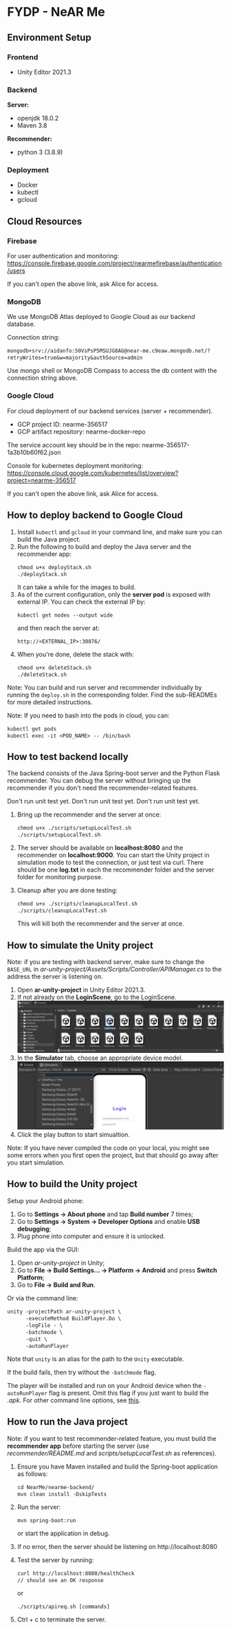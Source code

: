 # FYDP - NeAR Me

## Environment Setup

### Frontend
- Unity Editor 2021.3

### Backend

**Server:**
- openjdk 18.0.2
- Maven 3.8

**Recommender:**
- python 3 (3.8.9)

### Deployment
- Docker
- kubectl
- gcloud

## Cloud Resources
### Firebase
For user authentication and monitoring:
https://console.firebase.google.com/project/nearmefirebase/authentication/users

If you can't open the above link, ask Alice for access.

### MongoDB
We use MongoDB Atlas deployed to Google Cloud as our backend database.

Connection string:
```
mongodb+srv://aidanfo:50VsPsP5MSUJG8AG@near-me.c9eaw.mongodb.net/?retryWrites=true&w=majority&authSource=admin
```

Use mongo shell or MongoDB Compass to access the db content with the connection string above.

### Google Cloud
For cloud deployment of our backend services (server + recommender).

- GCP project ID: nearme-356517
- GCP artifact repository: nearme-docker-repo

The service account key should be in the repo: nearme-356517-1a3b10b60f62.json

Console for kubernetes deployment monitoring:
https://console.cloud.google.com/kubernetes/list/overview?project=nearme-356517

If you can't open the above link, ask Alice for access.

## How to deploy backend to Google Cloud

1. Install `kubectl` and `gcloud` in your command line, and make sure you can build the Java project.
2. Run the following to build and deploy the Java server and the recommender app:
   ```
   chmod u+x deployStack.sh
   ./deployStack.sh
   ```
   It can take a while for the images to build.
3. As of the current configuration, only the **server pod** is exposed with external IP. You can check the external IP by:
   ```
   kubectl get nodes --output wide
   ```
   and then reach the server at:
   ```
   http://<EXTERNAL_IP>:30876/
   ```
4. When you're done, delete the stack with:
   ```
   chmod u+x deleteStack.sh
   ./deleteStack.sh
   ```
Note: You can build and run server and recommender individually by running the `deploy.sh` in the corresponding folder. Find the sub-READMEs for more detailed instructions.

Note: If you need to bash into the pods in cloud, you can:
```
kubectl get pods
kubectl exec -it <POD_NAME> -- /bin/bash
```

## How to test backend locally
The backend consists of the Java Spring-boot server and the Python Flask recommender. You can debug the server without bringing up the recommender if you don't need the recommender-related features.

Don't run unit test yet. Don't run unit test yet. Don't run unit test yet.

1. Bring up the recommender and the server at once:
   ```
   chmod u+x ./scripts/setupLocalTest.sh
   ./scripts/setupLocalTest.sh
   ```

2. The server should be available on **localhost:8080** and the recommender on **localhost:9000**. You can start the Unity project in simulation mode to test the connection, or just test via curl. There should be one **log.txt** in each the recommender folder and the server folder for monitoring purpose.

3. Cleanup after you are done testing:
   ```
   chmod u+x ./scripts/cleanupLocalTest.sh
   ./scripts/cleanupLocalTest.sh
   ```
   This will kill both the recommender and the server at once.

## How to simulate the Unity project

Note: if you are testing with backend server, make sure to change the `BASE_URL` in _ar-unity-project/Assets/Scripts/Controller/APIManager.cs_ to the address the server is listening on.

1. Open **ar-unity-project** in Unity Editor 2021.3.
2. If not already on the **LoginScene**, go to the LoginScene.
![use-login-scene-for-simulation](./resources/pictures/login-scene.png)
3. In the **Simulator** tab, choose an appropriate device model.
![simulator-device-model](./resources/pictures/simulator-device-model.png)
4. Click the play button to start simualtion.

Note: If you have never compiled the code on your local, you might see some errors when you first open the project, but that should go away after you start simulation.

## How to build the Unity project

Setup your Android phone:

1. Go to **Settings -> About phone** and tap **Build number** 7 times;
2. Go to **Settings -> System -> Developer Options** and enable
**USB debugging**;
3. Plug phone into computer and ensure it is unlocked.

Build the app via the GUI:

1. Open *ar-unity-project* in Unity;
2. Go to **File -> Build Settings... -> Platform -> Android** and press
**Switch Platform**;
3. Go to **File -> Build and Run**.

Or via the command line:

```
unity -projectPath ar-unity-project \
      -executeMethod BuildPlayer.Do \
      -logFile - \
      -batchmode \
      -quit \
      -autoRunPlayer
```

Note that `unity` is an alias for the path to the `Unity` executable.

If the build fails, then try without the `-batchmode` flag.

The player will be installed and run on your Android device when the
`-autoRunPlayer` flag is present. Omit this flag if you just want to build the
*.apk*. For other command line options, see
[this](https://docs.unity3d.com/Manual/EditorCommandLineArguments.html).

## How to run the Java project
Note: if you want to test recommender-related feature, you must build the **recommender app** before starting the server (use _recommender/README.md_ and _scripts/setupLocalTest.sh_ as references).

1. Ensure you have Maven installed and build the Spring-boot application as follows:
   ```
   cd NearMe/nearme-backend/
   mvn clean install -DskipTests
   ```

2. Run the server:
   ```
   mvn spring-boot:run
   ```
   or start the application in debug.

3. If no error, then the server should be listening on http://localhost:8080

4. Test the server by running:
   ```
   curl http://localhost:8080/healthCheck
   // should see an OK response
   ```
   or 
   ```
   ./scripts/apireq.sh [commands]
   ```
5. Ctrl + c to terminate the server.

